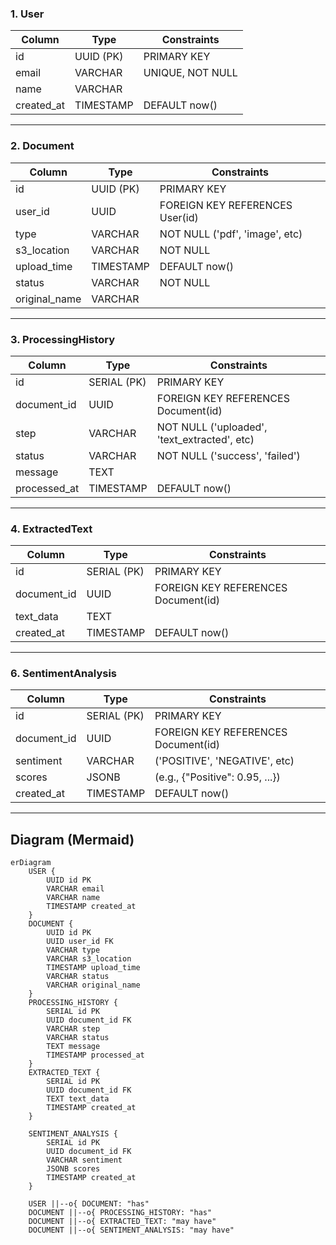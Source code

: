 ### 1. User

| Column     | Type      | Constraints      |
|------------|-----------|------------------|
| id         | UUID (PK) | PRIMARY KEY      |
| email      | VARCHAR   | UNIQUE, NOT NULL |
| name       | VARCHAR   |                  |
| created_at | TIMESTAMP | DEFAULT now()    |

---

### 2. Document

| Column        | Type      | Constraints                     |
|---------------|-----------|---------------------------------|
| id            | UUID (PK) | PRIMARY KEY                     |
| user_id       | UUID      | FOREIGN KEY REFERENCES User(id) |
| type          | VARCHAR   | NOT NULL ('pdf', 'image', etc)  |
| s3_location   | VARCHAR   | NOT NULL                        |
| upload_time   | TIMESTAMP | DEFAULT now()                   |
| status        | VARCHAR   | NOT NULL                        |
| original_name | VARCHAR   |                                 |

---

### 3. ProcessingHistory

| Column       | Type        | Constraints                                  |
|--------------|-------------|----------------------------------------------|
| id           | SERIAL (PK) | PRIMARY KEY                                  |
| document_id  | UUID        | FOREIGN KEY REFERENCES Document(id)          |
| step         | VARCHAR     | NOT NULL ('uploaded', 'text_extracted', etc) |
| status       | VARCHAR     | NOT NULL ('success', 'failed')               |
| message      | TEXT        |                                              |
| processed_at | TIMESTAMP   | DEFAULT now()                                |

---

### 4. ExtractedText

| Column      | Type        | Constraints                         |
|-------------|-------------|-------------------------------------|
| id          | SERIAL (PK) | PRIMARY KEY                         |
| document_id | UUID        | FOREIGN KEY REFERENCES Document(id) |
| text_data   | TEXT        |                                     |
| created_at  | TIMESTAMP   | DEFAULT now()                       |

---

### 6. SentimentAnalysis

| Column      | Type        | Constraints                         |
|-------------|-------------|-------------------------------------|
| id          | SERIAL (PK) | PRIMARY KEY                         |
| document_id | UUID        | FOREIGN KEY REFERENCES Document(id) |
| sentiment   | VARCHAR     | ('POSITIVE', 'NEGATIVE', etc)       |
| scores      | JSONB       | (e.g., {"Positive": 0.95, ...})     |
| created_at  | TIMESTAMP   | DEFAULT now()                       |

---

## Diagram (Mermaid)

```mermaid
erDiagram
    USER {
        UUID id PK
        VARCHAR email
        VARCHAR name
        TIMESTAMP created_at
    }
    DOCUMENT {
        UUID id PK
        UUID user_id FK
        VARCHAR type
        VARCHAR s3_location
        TIMESTAMP upload_time
        VARCHAR status
        VARCHAR original_name
    }
    PROCESSING_HISTORY {
        SERIAL id PK
        UUID document_id FK
        VARCHAR step
        VARCHAR status
        TEXT message
        TIMESTAMP processed_at
    }
    EXTRACTED_TEXT {
        SERIAL id PK
        UUID document_id FK
        TEXT text_data
        TIMESTAMP created_at
    }

    SENTIMENT_ANALYSIS {
        SERIAL id PK
        UUID document_id FK
        VARCHAR sentiment
        JSONB scores
        TIMESTAMP created_at
    }

    USER ||--o{ DOCUMENT: "has"
    DOCUMENT ||--o{ PROCESSING_HISTORY: "has"
    DOCUMENT ||--o{ EXTRACTED_TEXT: "may have"
    DOCUMENT ||--o{ SENTIMENT_ANALYSIS: "may have"
```